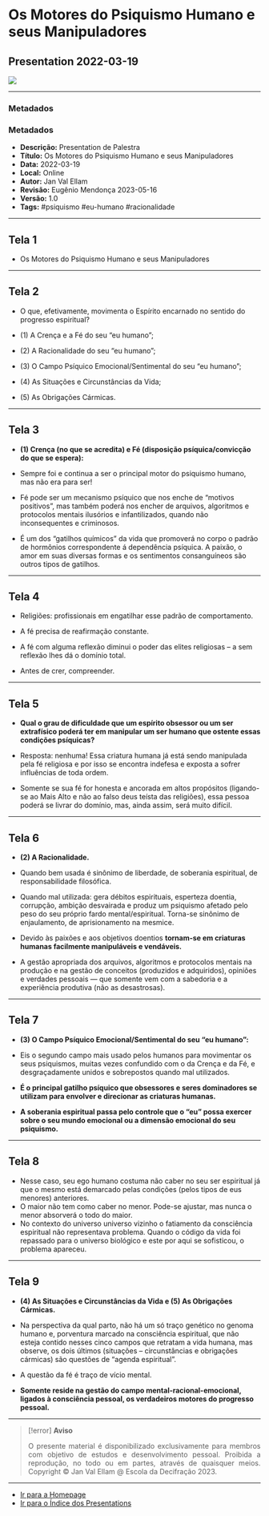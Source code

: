 # Os Motores do Psiquismo Humano e seus Manipuladores

## Presentation 2022-03-19

![](2022-03-19-ppt-1.png)

---

### Metadados

### Metadados
- **Descrição:** Presentation de Palestra
- **Título:** Os Motores do Psiquismo Humano e seus Manipuladores
- **Data:** 2022-03-19
- **Local:** Online
- **Autor:** Jan Val Ellam
- **Revisão:** Eugênio Mendonça 2023-05-16
- **Versão:** 1.0
- **Tags:** #psiquismo #eu-humano #racionalidade

---
## Tela 1
- Os Motores do Psiquismo Humano e seus Manipuladores

---
## Tela 2
- O que, efetivamente, movimenta o Espírito encarnado no sentido do progresso espiritual?

- (1) A Crença e a Fé do seu “eu humano”; 

- (2) A Racionalidade do seu “eu humano”;  

- (3) O Campo Psíquico Emocional/Sentimental do seu “eu humano”; 

- (4) As Situações e Circunstâncias da Vida; 

- (5) As Obrigações Cármicas. 

---
## Tela 3
- **(1) Crença (no que se acredita) e Fé (disposição psíquica/convicção do que se espera):**

- Sempre foi e continua a ser o principal motor do psiquismo humano, mas não era para ser!

- Fé pode ser um mecanismo psíquico  que nos enche de “motivos positivos”, mas também poderá nos encher de arquivos, algoritmos e protocolos mentais ilusórios e infantilizados, quando não inconsequentes e criminosos. 

- É um dos “gatilhos químicos” da vida que promoverá no corpo o padrão de hormônios correspondente á dependência psíquica. A paixão, o amor em suas diversas formas e os sentimentos consanguíneos são outros tipos de gatilhos. 

---
## Tela 4
- Religiões: profissionais em engatilhar esse padrão de comportamento.

- A fé precisa de reafirmação constante.

- A fé com alguma reflexão diminui o poder das elites religiosas – a sem reflexão lhes dá o domínio total.

- Antes de crer, compreender.

---
## Tela 5
- **Qual o grau de dificuldade que um espírito obsessor ou um ser extrafísico poderá ter em manipular um ser humano que ostente essas condições psíquicas?**

- Resposta: nenhuma! Essa criatura humana já está sendo manipulada pela fé religiosa e por isso se encontra indefesa e exposta a sofrer influências de toda ordem.

- Somente se sua fé for honesta e ancorada em altos propósitos (ligando-se ao Mais Alto e não ao falso deus teísta das religiões), essa pessoa poderá se livrar do domínio, mas, ainda assim, será muito difícil. 

---
## Tela 6
- **(2) A Racionalidade.**

- Quando bem usada é sinônimo de liberdade, de soberania espiritual, de responsabilidade filosófica. 

- Quando mal utilizada: gera débitos espirituais, esperteza doentia, corrupção, ambição desvairada e produz um psiquismo afetado pelo peso do seu próprio fardo mental/espiritual. Torna-se sinônimo de enjaulamento, de aprisionamento na mesmice. 

- Devido às paixões e aos objetivos doentios **tornam-se em criaturas humanas facilmente manipuláveis e vendáveis.** 
- A gestão apropriada dos arquivos, algoritmos e protocolos mentais na produção e na gestão de conceitos (produzidos e adquiridos), opiniões e verdades pessoais — que somente vem com a sabedoria e a experiência produtiva (não as desastrosas). 

---
## Tela 7
- **(3) O Campo Psíquico Emocional/Sentimental do seu “eu humano”:**

- Eis o segundo campo mais usado pelos humanos para movimentar os seus psiquismos, muitas vezes confundido com o da Crença e da Fé, e desgraçadamente unidos e sobrepostos quando mal utilizados. 

- **É o principal gatilho psíquico que obsessores e seres dominadores se utilizam para envolver e direcionar as criaturas humanas.** 

- **A soberania espiritual passa pelo controle que o “eu” possa exercer sobre o seu mundo emocional ou a dimensão emocional do seu psiquismo.**

---
## Tela 8
- Nesse caso, seu ego humano costuma não caber no seu ser espiritual já que o mesmo está demarcado pelas condições (pelos tipos de eus menores) anteriores.
- O maior não tem como caber no menor. Pode-se ajustar, mas nunca o menor absorverá o todo do maior.
- No contexto do universo universo vizinho o fatiamento da consciência espiritual não representava problema. Quando o código da vida foi repassado para o universo biológico e este por aqui se sofisticou, o problema apareceu.

---
## Tela 9
- **(4) As Situações e Circunstâncias da Vida e (5) As Obrigações Cármicas.** 

- Na perspectiva da qual parto, não há um só traço genético no genoma humano e, porventura marcado na consciência espiritual, que não esteja contido nesses cinco campos que retratam a vida humana, mas observe, os dois últimos (situações – circunstâncias e obrigações cármicas) são questões de “agenda espiritual”. 

- A questão da fé é traço de vício mental.

- **Somente reside na gestão do campo mental-racional-emocional, ligados à consciência pessoal, os verdadeiros motores do progresso pessoal.**

---
> [!error] **Aviso**
> <p align="justify">O presente material é disponibilizado exclusivamente para membros com objetivo de estudos e desenvolvimento pessoal. Proibida a reprodução, no todo ou em partes, através de quaisquer meios. Copyright © Jan Val Ellam @ Escola da Decifração 2023. </p>

---

- [Ir para a Homepage](Homepage.Canvas)
- [Ir para o Índice dos Presentations](ÍNDICE%20GERAL%20DOS%20PRESENTATIONS.canvas)